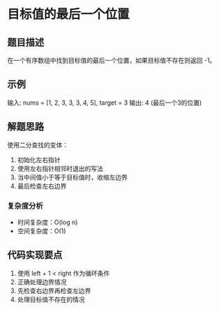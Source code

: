 # 目标值的最后一个位置

## 题目描述
在一个有序数组中找到目标值的最后一个位置，如果目标值不存在则返回 -1。

## 示例
输入: nums = [1, 2, 3, 3, 3, 4, 5], target = 3
输出: 4 (最后一个3的位置)

## 解题思路
使用二分查找的变体：
1. 初始化左右指针
2. 使用左右指针相邻时退出的写法
3. 当中间值小于等于目标值时，收缩左边界
4. 最后检查左右边界

### 复杂度分析
- 时间复杂度：O(log n)
- 空间复杂度：O(1)

## 代码实现要点
1. 使用 left + 1 < right 作为循环条件
2. 正确处理边界情况
3. 先检查右边界再检查左边界
4. 处理目标值不存在的情况 